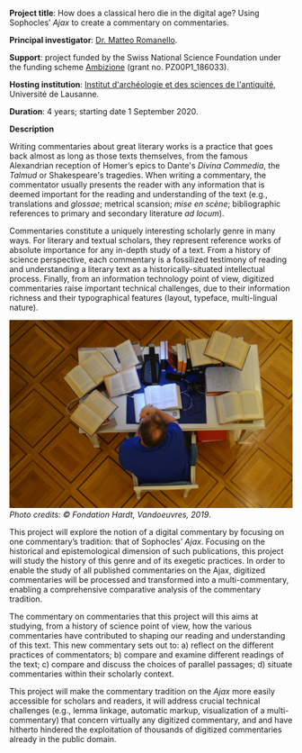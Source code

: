 **Project title**: How does a classical hero die in the digital age? Using Sophocles’ *Ajax* to create a commentary on commentaries.

**Principal investigator**: [Dr. Matteo Romanello]([https://mromanello.github.io](https://mromanello.github.io/)).

**Support**: project funded by the Swiss National Science Foundation under the funding scheme [Ambizione](http://www.snf.ch/en/funding/careers/ambizione/) (grant no. PZ00P1_186033).

**Hosting institution**: [Institut d'archéologie et des sciences de l'antiquité](https://www.unil.ch/iasa), Université de Lausanne.

**Duration**: 4 years; starting date 1 September 2020.

**Description**

Writing commentaries about great literary works is a practice that goes back almost as long as those texts themselves, from the famous Alexandrian reception of Homer’s epics to Dante's *Divina Commedia*, the *Talmud* or Shakespeare's tragedies. When writing a commentary, the commentator usually presents the reader with any information that is deemed important for the reading and understanding of the text (e.g., translations and *glossae*; metrical scansion; *mise en scène*; bibliographic references to primary and secondary literature *ad locum*).

Commentaries constitute a uniquely interesting scholarly genre in many ways. For literary and textual scholars, they represent reference works of absolute importance for any in-depth study of a text. From a history of science perspective, each commentary is a fossilized testimony of reading and understanding a literary text as a historically-situated intellectual process. Finally, from an information technology point of view, digitized commentaries raise important technical challenges, due to their information richness and their typographical features (layout, typeface, multi-lingual nature).

![desk with commentaries at the Hardt foundation in Geneva (CH)](assets/img/hardt_library_commentaries.jpg)*Photo credits: © Fondation Hardt, Vandoeuvres,  2019*.

This project will explore the notion of a digital commentary by focusing on one commentary’s tradition: that of Sophocles’ *Ajax*. Focusing on the historical and epistemological dimension of such publications, this project will study the history of this genre and of its exegetic practices. In order to enable the study of all published commentaries on the Ajax, digitized commentaries will be processed and transformed into a multi-commentary, enabling a comprehensive comparative analysis of the commentary tradition.

The commentary on commentaries that this project will this aims at studying, from a history of science point of view, how the various commentaries have contributed to shaping our reading and understanding of this text. This new commentary sets out to: a) reflect on the different practices of commentators; b) compare and examine different readings of the text; c) compare and discuss the choices of parallel passages; d) situate commentaries within their scholarly context.

This project will make the commentary tradition on the *Ajax* more easily accessible for scholars and readers, it will address crucial technical challenges (e.g., lemma linkage, automatic markup, visualization of a multi-commentary) that concern virtually any digitized commentary, and and have hitherto hindered the exploitation of thousands of digitized commentaries already in the public domain.
